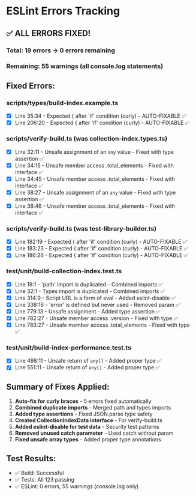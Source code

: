 # ESLint Errors Tracking

## ✅ ALL ERRORS FIXED! 

### Total: 19 errors → 0 errors remaining
### Remaining: 55 warnings (all console.log statements)

## Fixed Errors:

### scripts/types/build-index.example.ts
- [x] Line 35:34 - Expected { after 'if' condition (curly) - AUTO-FIXABLE ✅
- [x] Line 206:20 - Expected { after 'if' condition (curly) - AUTO-FIXABLE ✅

### scripts/verify-build.ts (was collection-index.types.ts)
- [x] Line 32:11 - Unsafe assignment of an `any` value - Fixed with type assertion ✅
- [x] Line 34:15 - Unsafe member access .total_elements - Fixed with interface ✅
- [x] Line 34:45 - Unsafe member access .total_elements - Fixed with interface ✅
- [x] Line 38:27 - Unsafe assignment of an `any` value - Fixed with type assertion ✅
- [x] Line 38:46 - Unsafe member access .total_elements - Fixed with interface ✅

### scripts/verify-build.ts (was test-library-builder.ts)
- [x] Line 182:19 - Expected { after 'if' condition (curly) - AUTO-FIXABLE ✅
- [x] Line 183:23 - Expected { after 'if' condition (curly) - AUTO-FIXABLE ✅
- [x] Line 186:26 - Expected { after 'if' condition (curly) - AUTO-FIXABLE ✅

### test/unit/build-collection-index.test.ts
- [x] Line 19:1 - 'path' import is duplicated - Combined imports ✅
- [x] Line 32:1 - Types import is duplicated - Combined imports ✅
- [x] Line 314:9 - Script URL is a form of eval - Added eslint-disable ✅
- [x] Line 338:16 - 'error' is defined but never used - Removed param ✅
- [x] Line 779:13 - Unsafe assignment - Added type assertion ✅
- [x] Line 782:27 - Unsafe member access .version - Fixed with type ✅
- [x] Line 783:27 - Unsafe member access .total_elements - Fixed with type ✅

### test/unit/build-index-performance.test.ts
- [x] Line 498:11 - Unsafe return of `any[]` - Added proper type ✅
- [x] Line 551:11 - Unsafe return of `any[]` - Added proper type ✅

## Summary of Fixes Applied:
1. **Auto-fix for curly braces** - 5 errors fixed automatically
2. **Combined duplicate imports** - Merged path and types imports
3. **Added type assertions** - Fixed JSON.parse type safety
4. **Created CollectionIndexData interface** - For verify-build.ts
5. **Added eslint-disable for test data** - Security test patterns
6. **Removed unused catch parameter** - Used catch without param
7. **Fixed unsafe array types** - Added proper type annotations

## Test Results:
- ✅ Build: Successful
- ✅ Tests: All 123 passing
- ✅ ESLint: 0 errors, 55 warnings (console.log only)